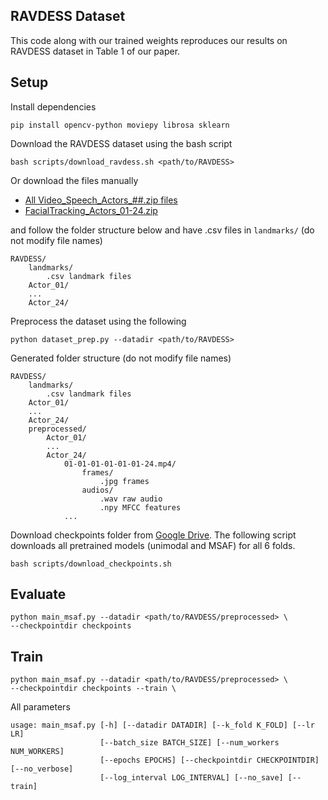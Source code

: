## RAVDESS Dataset
This code along with our trained weights reproduces our results on RAVDESS dataset in Table 1 of our paper.

## Setup
Install dependencies
```
pip install opencv-python moviepy librosa sklearn
```
Download the RAVDESS dataset using the bash script
```
bash scripts/download_ravdess.sh <path/to/RAVDESS>
```
Or download the files manually 
- [All Video_Speech_Actors_##.zip files](https://zenodo.org/record/1188976)
- [FacialTracking_Actors_01-24.zip](https://zenodo.org/record/3255102) 

and follow the folder structure below and have .csv files in `landmarks/` (do not modify file names)
```
RAVDESS/
    landmarks/
        .csv landmark files
    Actor_01/
    ...
    Actor_24/
```
Preprocess the dataset using the following
```
python dataset_prep.py --datadir <path/to/RAVDESS>
```
Generated folder structure (do not modify file names)
```
RAVDESS/
    landmarks/
        .csv landmark files
    Actor_01/
    ...
    Actor_24/
    preprocessed/
        Actor_01/
        ...
        Actor_24/
            01-01-01-01-01-01-24.mp4/
                frames/
                    .jpg frames
                audios/
                    .wav raw audio
                    .npy MFCC features
            ...
```
Download checkpoints folder from [Google Drive](https://drive.google.com/drive/folders/14NqAECoZ58tlpkKtr8FiRtT7j_zOZCYN). 
The following script downloads all pretrained models (unimodal and MSAF) for all 6 folds.
```
bash scripts/download_checkpoints.sh
```

## Evaluate
```
python main_msaf.py --datadir <path/to/RAVDESS/preprocessed> \
--checkpointdir checkpoints
```

## Train
```
python main_msaf.py --datadir <path/to/RAVDESS/preprocessed> \ 
--checkpointdir checkpoints --train \
```
All parameters
```
usage: main_msaf.py [-h] [--datadir DATADIR] [--k_fold K_FOLD] [--lr LR]
                    [--batch_size BATCH_SIZE] [--num_workers NUM_WORKERS]
                    [--epochs EPOCHS] [--checkpointdir CHECKPOINTDIR] [--no_verbose]
                    [--log_interval LOG_INTERVAL] [--no_save] [--train]
```
